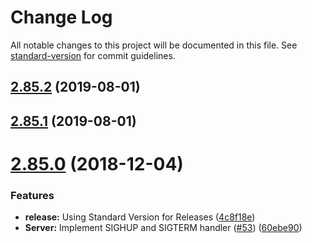 # Change Log

All notable changes to this project will be documented in this file. See [standard-version](https://github.com/conventional-changelog/standard-version) for commit guidelines.

<a name="2.85.2"></a>
## [2.85.2](https://github.com/quintype/quintype-node-framework/compare/v2.85.1...v2.85.2) (2019-08-01)



<a name="2.85.1"></a>
## [2.85.1](https://github.com/quintype/quintype-node-framework/compare/v2.85.0...v2.85.1) (2019-08-01)



<a name="2.85.0"></a>
# [2.85.0](https://github.com/quintype/quintype-node-framework/compare/v2.84.0...v2.85.0) (2018-12-04)


### Features

* **release:** Using Standard Version for Releases ([4c8f18e](https://github.com/quintype/quintype-node-framework/commit/4c8f18e))
* **Server:** Implement SIGHUP and SIGTERM handler ([#53](https://github.com/quintype/quintype-node-framework/issues/53)) ([60ebe90](https://github.com/quintype/quintype-node-framework/commit/60ebe90))
